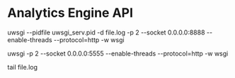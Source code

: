 Analytics Engine API
=============

uwsgi --pidfile uwsgi_serv.pid -d file.log -p 2 --socket 0.0.0.0:8888 --enable-threads --protocol=http -w wsgi

uwsgi -p 2 --socket 0.0.0.0:5555 --enable-threads --protocol=http -w wsgi

tail file.log
